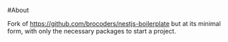 #About

Fork of https://github.com/brocoders/nestjs-boilerplate
but at its minimal form, with only the necessary packages to start a project.